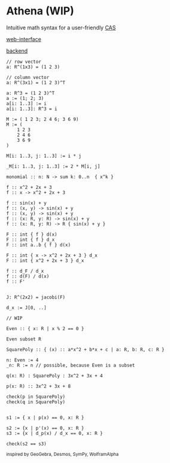 # Athena (WIP)

Intuitive math syntax for a user-friendly [CAS](https://en.wikipedia.org/wiki/Computer_algebra_system)

[web-interface](https://dlamei.github.io/Athena/)

[backend](https://github.com/dlamei/Calcu-rs)

```
// row vector
a: R^(1x3) = (1 2 3)

// column vector
a: R^(3x1) = (1 2 3)^T

a: R^3 = (1 2 3)^T
a := (1; 2; 3)
a[i: 1..3] := i
a[i: 1..3]: R^3 = i

M := ( 1 2 3; 2 4 6; 3 6 9)
M := (
    1 2 3
    2 4 6
    3 6 9
)

M[i: 1..3, j: 1..3] := i * j

_M[i: 1..3, j: 1..3] := 2 * M[i, j]

monomial :: n: N -> sum k: 0..n  { x^k }

f :: x^2 + 2x + 3
f :: x -> x^2 + 2x + 3

f :: sin(x) + y
f :: (x, y) -> sin(x) + y
f :: (x, y) -> sin(x) + y
f :: (x: R, y: R) -> sin(x) + y
f :: (x: R, y: R) -> R { sin(x) + y }

F :: int { f } d(x)
F :: int { f } d_x
F :: int a..b { f } d(x)

F :: int { x -> x^2 + 2x + 3 } d_x
F :: int { x^2 + 2x + 3 } d_x

f :: d_F / d_x
f :: d(F) / d(x)
f :: F'


J: R^(2x2) = jacobi(F)

d_x := J[0, ..]

// WIP

Even :: { x: R | x % 2 == 0 }

Even subset R

SquarePoly :: { (x) :: a*x^2 + b*x + c | a: R, b: R, c: R }

n: Even := 4
_n: R := n // possible, because Even is a subset

q(x: R) : SquarePoly : 3x^2 + 3x + 4

p(x: R) :: 3x^2 + 3x + 8

check(p in SquarePoly)
check(q in SquarePoly)


s1 := { x | p(x) == 0, x: R }

s2 := {x | p'(x) == 0, x: R }
s3 := {x | d_p(x) / d_x == 0, x: R }

check(s2 == s3)

```

<sub> inspired by GeoGebra, Desmos, SymPy, WolframAlpha </sub>
